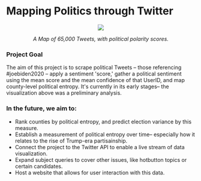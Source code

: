 # Mapping Politics through Twitter

<p align="center">
  <img src="https://user-images.githubusercontent.com/84194186/167974410-b5920f26-d60a-4fb8-b952-2a6932b410e5.png">
</p>
<p align="center"><em>A Map of 65,000 Tweets, with political polarity scores.</em></p>


### Project Goal
The aim of this project is to scrape political Tweets – those referencing #joebiden2020 – apply a sentiment 'score,' 
gather a political sentiment using the mean score and the mean confidence of that UserID, and map county-level political entropy. It's currently in its early stages–
the visualization above was a preliminary analysis. 

### In the future, we aim to:
* Rank counties by political entropy, and predict election variance by this measure.
* Establish a measurement of political entropy over time– especially how it relates to the rise of Trump-era partisainship.
* Connect the project to the Twitter API to enable a live stream of data visualization.
* Expand subject queries to cover other issues, like hotbutton topics or certain candidates. 
* Host a website that allows for user interaction with this data.

